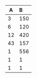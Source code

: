 | A  | B  |
| -- |:--|
| 3  | 150 |
| 6  | 120 |
| 12 | 420|
| 43 | 157 |
| 1  | 556|
| 1  |  1 |
| 1  |  1 |
